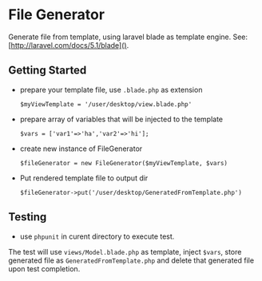 # File Generator
Generate file from template, using laravel blade as template engine. See: [http://laravel.com/docs/5.1/blade]().

## Getting Started

- prepare your template file, use `.blade.php` as extension

	`$myViewTemplate = '/user/desktop/view.blade.php'`

- prepare array of variables that will be injected to the template

	`$vars = ['var1'=>'ha','var2'=>'hi'];`

- create new instance of FileGenerator

	`$fileGenerator = new FileGenerator($myViewTemplate, $vars)`
	
- Put rendered template file to output dir

	`$fileGenerator->put('/user/desktop/GeneratedFromTemplate.php')`
	
## Testing

- use `phpunit` in curent directory to execute test. 

The test will use `views/Model.blade.php` as template, inject `$vars`, store generated file as `GeneratedFromTemplate.php` and delete that generated file upon test completion.

